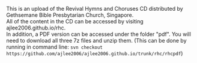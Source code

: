 This is an upload of the Revival Hymns and Choruses CD distributed by Gethsemane Bible Presbytarian Church, Singapore.  
All of the content in the CD can be accessed by visiting ajlee2006.github.io/rhc.  
In addition, a PDF version can be accessed under the folder "pdf". You will need to download all three 7z files and unzip them. (This can be done by running in command line: `svn checkout https://github.com/ajlee2006/ajlee2006.github.io/trunk/rhc/rhcpdf`)
